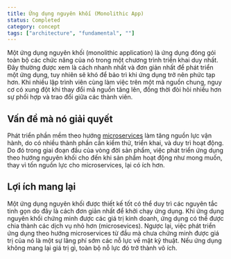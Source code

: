 ```yaml
---
title: Ứng dụng nguyên khối (Monolithic App)
status: Completed
category: concept
tags: ["architecture", "fundamental", ""]
---
```


Một ứng dụng nguyên khối (monolithic application) là ứng dụng 
đóng gói toàn bộ các chức năng của nó trong một chương trình triển khai duy nhất.
Đây thường được xem là cách nhanh nhất và đơn giản nhất để phát triển một ứng dụng,
tuy nhiên sẽ khó để bảo trì khi ứng dụng trở nên phức tạp hơn.
Khi nhiều lập trình viên cùng làm việc trên một mã nguồn chung, nguy cơ có xung đột 
khi thay đổi mã nguồn tăng lên, đồng thời đòi hỏi nhiều hơn sự phối hợp và trao đổi giữa các thành viên.

## Vấn đề mà nó giải quyết

Phát triển phần mềm theo hướng [microservices](/microservices-architecture/) 
làm tăng nguồn lực vận hành, do có nhiều thành phần cần kiểm thử, triển khai, và duy trì hoạt động.
Do đó trong giai đoạn đầu của vòng đời sản phẩm, việc phát triển ứng dụng 
theo hướng nguyên khối cho đến khi sản phẩm hoạt động như mong muốn, 
thay vì tốn nguồn lực cho microservices, lại có ích hơn.

## Lợi ích mang lại

Một ứng dụng nguyên khối được thiết kế tốt có thể duy trì các nguyên tắc tinh gọn 
do đây là cách đơn giản nhất để khởi chạy ứng dụng. 
Khi ứng dụng nguyên khối chứng minh được các giá trị kinh doanh, 
ứng dụng có thể được chia thành các dịch vụ nhỏ hơn (microsevices). 
Ngược lại, việc phát triển ứng dụng theo hướng microservices từ đầu 
mà chưa chứng minh được giá trị của nó là một sự lãng phí sớm các nỗ lực về mặt kỹ thuật. 
Nếu ứng dụng không mang lại giá trị gì, toàn bộ nỗ lực đó trở thành vô ích.
